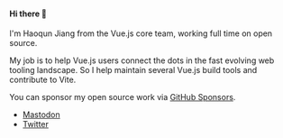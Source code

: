 #### Hi there 👋

I'm Haoqun Jiang from the Vue.js core team, working full time on open source.

My job is to help Vue.js users connect the dots in the fast evolving web tooling landscape.
So I help maintain several Vue.js build tools and contribute to Vite.

You can sponsor my open source work via [GitHub Sponsors](https://github.com/sponsors/sodatea).

- <a rel="me" href="https://m.webtoo.ls/@haoqun">Mastodon</a>
- <a rel="me" href="https://twitter.com/haoqunjiang">Twitter</a>
